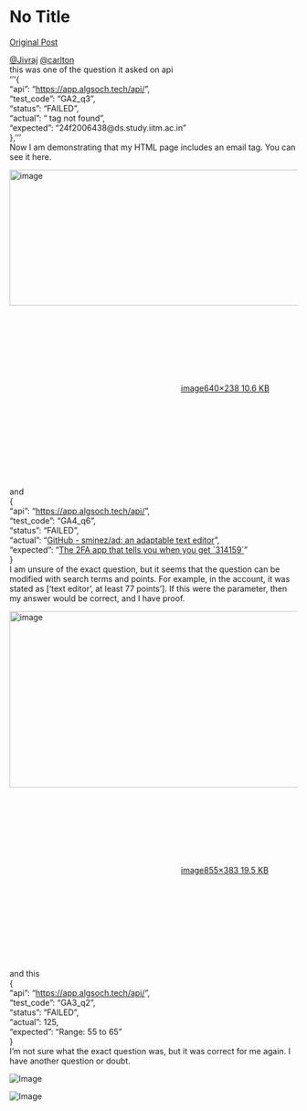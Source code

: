 # No Title

[Original Post](https://discourse.onlinedegree.iitm.ac.in/t/169029/685)

<p><a class="mention" href="/u/jivraj">@Jivraj</a> <a class="mention" href="/u/carlton">@carlton</a><br>
this was one of the question it asked on api<br>
‘’‘{<br>
“api”: “<a href="https://app.algsoch.tech/api/" rel="noopener nofollow ugc">https://app.algsoch.tech/api/</a>”,<br>
“test_code”: “GA2_q3”,<br>
“status”: “FAILED”,<br>
“actual”: “ tag not found”,<br>
“expected”: “24f2006438@ds.study.iitm.ac.in”<br>
},’‘’<br>
Now I am demonstrating that my HTML page includes an email tag. You can see it here.<br>
<div class="lightbox-wrapper"><a class="lightbox" href="https://europe1.discourse-cdn.com/flex013/uploads/iitm/original/3X/4/4/445cb5154e62aff942d0c688f1675e60fece3865.png" data-download-href="/uploads/short-url/9KL5JTIcMAZRz6TZEpUVNylO4S1.png?dl=1" title="image" rel="noopener nofollow ugc"><img src="https://europe1.discourse-cdn.com/flex013/uploads/iitm/original/3X/4/4/445cb5154e62aff942d0c688f1675e60fece3865.png" alt="image" data-base62-sha1="9KL5JTIcMAZRz6TZEpUVNylO4S1" width="640" height="238"><div class="meta"><svg class="fa d-icon d-icon-far-image svg-icon" aria-hidden="true"><use href="#far-image"></use></svg><span class="filename">image</span><span class="informations">640×238 10.6 KB</span><svg class="fa d-icon d-icon-discourse-expand svg-icon" aria-hidden="true"><use href="#discourse-expand"></use></svg></div></a></div></p>
<p>and<br>
{<br>
“api”: “<a href="https://app.algsoch.tech/api/" rel="noopener nofollow ugc">https://app.algsoch.tech/api/</a>”,<br>
“test_code”: “GA4_q6”,<br>
“status”: “FAILED”,<br>
“actual”: “<a href="https://github.com/sminez/ad" class="inline-onebox" rel="noopener nofollow ugc">GitHub - sminez/ad: an adaptable text editor</a>”,<br>
“expected”: “<a href="https://blog.jacobstechtavern.com/p/building-a-2fa-app-that-detects-patterns" class="inline-onebox" rel="noopener nofollow ugc">The 2FA app that tells you when you get `314159`</a>”<br>
}<br>
I am unsure of the exact question, but it seems that the question can be modified with search terms and points. For example, in the account, it was stated as [‘text editor’, at least 77 points’]. If this were the parameter, then my answer would be correct, and I have proof.<br>
<div class="lightbox-wrapper"><a class="lightbox" href="https://europe1.discourse-cdn.com/flex013/uploads/iitm/original/3X/1/4/1491bca832e4df4bbdbb7da52e2e9b63477a1839.png" data-download-href="/uploads/short-url/2VXMWk3bfbhedqrg5UNYPrHLCJz.png?dl=1" title="image" rel="noopener nofollow ugc"><img src="https://europe1.discourse-cdn.com/flex013/uploads/iitm/original/3X/1/4/1491bca832e4df4bbdbb7da52e2e9b63477a1839.png" alt="image" data-base62-sha1="2VXMWk3bfbhedqrg5UNYPrHLCJz" width="690" height="309" data-dominant-color="E9DDCA"><div class="meta"><svg class="fa d-icon d-icon-far-image svg-icon" aria-hidden="true"><use href="#far-image"></use></svg><span class="filename">image</span><span class="informations">855×383 19.5 KB</span><svg class="fa d-icon d-icon-discourse-expand svg-icon" aria-hidden="true"><use href="#discourse-expand"></use></svg></div></a></div></p>
<p>and this<br>
{<br>
“api”: “<a href="https://app.algsoch.tech/api/" rel="noopener nofollow ugc">https://app.algsoch.tech/api/</a>”,<br>
“test_code”: “GA3_q2”,<br>
“status”: “FAILED”,<br>
“actual”: 125,<br>
“expected”: “Range: 55 to 65”<br>
}<br>
I’m not sure what the exact question was, but it was correct for me again. I have another question or doubt.</p>

![Image](https://europe1.discourse-cdn.com/flex013/uploads/iitm/original/3X/1/4/1491bca832e4df4bbdbb7da52e2e9b63477a1839.png)

![Image](https://europe1.discourse-cdn.com/flex013/uploads/iitm/original/3X/4/4/445cb5154e62aff942d0c688f1675e60fece3865.png)